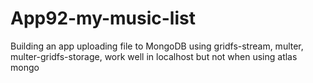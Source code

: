 # App92-my-music-list
Building an app uploading file to MongoDB using gridfs-stream, multer, multer-gridfs-storage, work well in localhost but not when using atlas mongo
